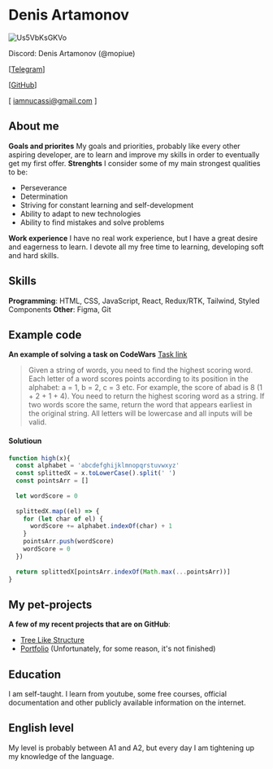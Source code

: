 
Denis Artamonov
======
![Us5VbKsGKVo](https://github.com/mopiue/rsschool-cv/assets/123871595/5d3a68fc-d838-4e36-840c-c5562f4a6017)

Discord: Denis Artamonov (@mopiue)

[[Telegram](https://t.me/artham0n)]  

[[GitHub](https://github.com/mopiue)]  

[ iamnucassi@gmail.com ]

About me
---------
**Goals and priorites**
My goals and priorities, probably like every other aspiring developer, are to learn and improve my skills in order to eventually get my first offer.
**Strenghts**
I consider some of my main strongest qualities to be:
- Perseverance
- Determination
- Striving for constant learning and self-development
- Ability to adapt to new technologies
- Ability to find mistakes and solve problems

**Work experience**
I have no real work experience, but I have a great desire and eagerness to learn. I devote all my free time to learning, developing soft and hard skills.

Skills
---------
**Programming**: HTML, CSS, JavaScript, React, Redux/RTK, Tailwind, Styled Components
**Other**: Figma, Git

Example code
---------
**An example of solving a task on CodeWars**
[Task link](https://www.codewars.com/kata/57eb8fcdf670e99d9b000272/train)
>Given a string of words, you need to find the highest scoring word.
Each letter of a word scores points according to its position in the alphabet: a = 1, b = 2, c = 3 etc.
For example, the score of abad is 8 (1 + 2 + 1 + 4).
You need to return the highest scoring word as a string.
If two words score the same, return the word that appears earliest in the original string.
All letters will be lowercase and all inputs will be valid.

#### Solutioun
```javascript
function high(x){
  const alphabet = 'abcdefghijklmnopqrstuvwxyz'
  const splittedX = x.toLowerCase().split(' ')
  const pointsArr = []
  
  let wordScore = 0
  
  splittedX.map((el) => {
    for (let char of el) {
      wordScore += alphabet.indexOf(char) + 1
    }
    pointsArr.push(wordScore)
    wordScore = 0
  })
  
  return splittedX[pointsArr.indexOf(Math.max(...pointsArr))]
}
```

My pet-projects
---------
**A few of my recent projects that are on GitHub**: 
- [Tree Like Structure](https://github.com/mopiue/tree-like-structure)
- [Portfolio](https://github.com/mopiue/portfolio) (Unfortunately, for some reason, it's not finished)

Education
---------
I am self-taught. I learn from youtube, some free courses, official documentation and other publicly available information on the internet.

English level
---------
My level is probably between A1 and A2, but every day I am tightening up my knowledge of the language.
